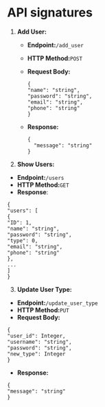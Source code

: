 # API signatures

1. **Add User:**

   * **Endpoint:**`/add_user`
   * **HTTP Method:**`POST`
   * **Request Body:**

     ```
     {
     "name": "string",
     "password": "string",
     "email": "string",
     "phone": "string"
     }
     ```
   * **Response:**

     ```
     {
       "message": "string"
     }
     ```
2. **Show Users:**

* **Endpoint:**`/users`
* **HTTP Method:**`GET`
* **Response**:

```
{
"users": [
{
"ID": 1,
"name": "string",
"password": "string",
"type": 0,
"email": "string",
"phone": "string"
},
...
]
}
```

3. **Update User Type:**

* **Endpoint:**`/update_user_type`
* **HTTP Method:**`PUT`
* **Request Body:**

```
{
"user_id": Integer,
"username": "string",
"password": "string",
"new_type": Integer
}
```

* **Response:**

```
{
"message": "string"
}
```

